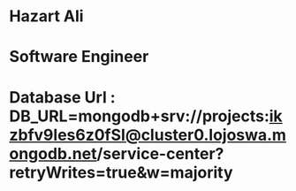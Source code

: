 # Hazart Ali

# Software Engineer

# Database Url : DB_URL=mongodb+srv://projects:ikzbfv9les6z0fSI@cluster0.lojoswa.mongodb.net/service-center?retryWrites=true&w=majority

